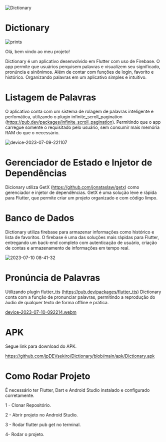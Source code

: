![Dictionary](https://github.com/jpDEVsekiro/Dictionary/assets/71463029/90220123-37cf-4855-bc32-dd4c505861fd)

# Dictionary

![prints](https://github.com/jpDEVsekiro/Dictionary/assets/71463029/8f1b2d2e-c344-46fb-b212-e389fa3fd21f)

Olá, bem vindo ao meu projeto! 

Dictionary é um aplicativo desenvolvido em Flutter com uso de Firebase. O app permite que usuários perquisem palavras e visualizem seu significado, pronúncia e sinônimos. Além de contar com funções de login, favorito e histórico. Organizando palavras em um aplicativo simples e intuitivo.

# Listagem de Palavras

O aplicativo conta com um sistema de rolagem de palavras inteligente e perfomática, utilizando o plugin infinite_scroll_pagination (https://pub.dev/packages/infinite_scroll_pagination). Permitindo que o app carregue somente o requisitado pelo usuário, sem consumir mais memória RAM do que o necessário.

![device-2023-07-09-221107](https://github.com/jpDEVsekiro/Dictionary/assets/71463029/c882dff9-7135-4ff5-8497-b4df1386eaab)

# Gerenciador de Estado e Injetor de Dependências 

Dicionary utiliza GetX (https://github.com/jonataslaw/getx) como gerenciador e injetor de dependências. GetX é uma solução leve e rápida para Flutter, que permite criar um projeto organizado e com código limpo.

# Banco de Dados 

Dictionary utiliza firebase para armazenar informações como histórico e lista de favoritos. O firebase é uma das soluções mais rápidas para Flutter, entregando um back-end completo com autenticação de usuário, criação de contas e armazenamento de informações em tempo real.

![2023-07-10 08-41-32](https://github.com/jpDEVsekiro/Dictionary/assets/71463029/3fd90fdc-30cd-4d00-a025-310955fb6f95)

# Pronúncia de Palavras

Utilizando plugin flutter_tts (https://pub.dev/packages/flutter_tts) Dictionary conta com a função de pronunciar palavras, permitindo a reprodução do áudio de qualquer texto de forma offline e prática.

[device-2023-07-10-092214.webm](https://github.com/jpDEVsekiro/Dictionary/assets/71463029/f1aa0f4f-a703-43cb-b17e-4e23fd6508d5)

# APK
Segue link para download do APK.

https://github.com/jpDEVsekiro/Dictionary/blob/main/apk/Dictionary.apk

# Como Rodar Projeto

É necessário ter Flutter, Dart e Android Studio instalado e configurado corretamente. 

1 - Clonar Repositório.

2 - Abrir projeto no Android Studio.

3 - Rodar flutter pub get no terminal.

4- Rodar o projeto.
